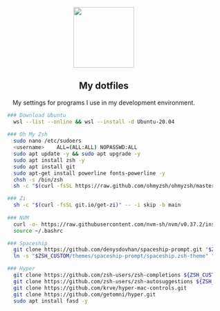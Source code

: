 <div align="center">
  <img src="https://external-content.duckduckgo.com/iu/?u=https%3A%2F%2Fuas.edu.kw%2Fwp-content%2Fuploads%2F2018%2F12%2Ffolder-icon.png&f=1&nofb=1&ipt=d46988ac4df1272c9477880b5a5d6695f364a7939d1409f240f52829504906cf&ipo=images" width="140px" heidht="140px">
  <h2>My dotfiles</h2>
  <p>My settings for programs I use in my development environment.</p>
</div>

```sh
    ### Download Ubuntu
      wsl --list --online && wsl --install -d Ubuntu-20.04
      
    ### Oh My Zsh
      sudo nano /etc/sudoers
      <username>    ALL=(ALL:ALL) NOPASSWD:ALL
      sudo apt update -y && sudo apt upgrade -y
      sudo apt install zsh -y
      sudo apt install git
      sudo apt-get install powerline fonts-powerline -y
      chsh -s /bin/zsh
      sh -c "$(curl -fsSL https://raw.github.com/ohmyzsh/ohmyzsh/master/tools/install.sh)"

    ### Zi
      sh -c "$(curl -fsSL git.io/get-zi)" -- -i skip -b main
      
    ### NVM
      curl -o- https://raw.githubusercontent.com/nvm-sh/nvm/v0.37.2/install.sh | bash
      source ~/.bashrc

    ### Spaceship
      git clone https://github.com/denysdovhan/spaceship-prompt.git "$ZSH_CUSTOM/themes/spaceship-prompt"
      ln -s "$ZSH_CUSTOM/themes/spaceship-prompt/spaceship.zsh-theme" "$ZSH_CUSTOM/themes/spaceship.zsh-theme"

    ### Hyper
      git clone https://github.com/zsh-users/zsh-completions ${ZSH_CUSTOM:=~/.oh-my-zsh/custom}/plugins/zsh-completions
      git clone https://github.com/zsh-users/zsh-autosuggestions ${ZSH_CUSTOM:-~/.oh-my-zsh/custom}/plugins/zsh-autosuggestions
      git clone https://github.com/krve/hyper-mac-controls.git
      git clone https://github.com/getomni/hyper.git
      sudo apt install fasd -y

```
